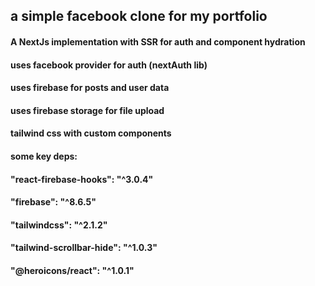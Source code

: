## a simple facebook clone for my portfolio

#### A NextJs implementation with SSR for auth and component hydration

#### uses facebook provider for auth (nextAuth lib)

#### uses firebase for posts and user data

#### uses firebase storage for file upload

#### tailwind css with custom components

#### some key deps:

#### "react-firebase-hooks": "^3.0.4"

#### "firebase": "^8.6.5"

#### "tailwindcss": "^2.1.2"

#### "tailwind-scrollbar-hide": "^1.0.3"

#### "@heroicons/react": "^1.0.1"
